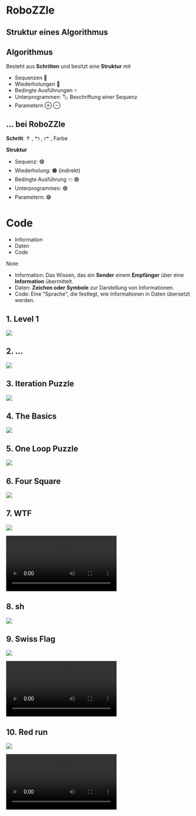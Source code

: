 # RoboZZle



## Struktur eines Algorithmus


## Algorithmus

Besteht aus **Schritten** und besitzt eine **Struktur** mit

- Sequenzen 👣
- Wiederholungen 🔁
- Bedingte Ausführungen ⑂
- Unterprogrammen: 🏷 Beschriftung einer Sequenz
- Parametern ⊕ ⊖


## ... bei RoboZZle

**Schritt**: ↑ , ↰ , ↱ , Farbe

**Struktur**
- Sequenz: 🟢
- Wiederholung: 🟠 (indirekt)
- Bedingte Ausführung ⑂: 🟢
- Unterprogrammen: 🟢
- Parametern: 🟢

# Code

- Information
- Daten
- Code

Note:
- Information: Das Wissen, das ein **Sender** einem **Empfänger** über eine **Information** übermittelt.
- Daten: **Zeichen oder Symbole** zur Darstellung von Informationen.
- Code: Eine "Sprache", die festlegt, wie Informationen in Daten übersetzt werden.




## 1. Level 1          

<a target="_blank" href="http://www.robozzle.com/beta/index.html?puzzle=12419">

![](images/RoboZZle_a1.png)                                   

</a>

<div class="solution" data-solution-f1="↑ ↑ ↰ ↑"></div>


## 2. ...              

<a target="_blank" href="http://www.robozzle.com/beta/index.html?puzzle=2741">

![](images/RoboZZle_a2.png)                                   

</a>

<div class="solution" data-solution-f1="↑ ↰ F1"></div>


## 3. Iteration Puzzle 

<a target="_blank" href="http://www.robozzle.com/beta/index.html?puzzle=10858">

![](images/RoboZZle_a3.png)                                  

</a>
<div class="solution" data-solution-f1="↑ ↑ ↑ ↑ ↑ ↱ F1"></div>


## 4. The Basics       

<a target="_blank" href="http://www.robozzle.com/beta/index.html?puzzle=12511">

![](images/RoboZZle_a4.png)                                    

</a>

<div class="solution" data-solution-f1="↑ ↰ ↑ ↱ F1"></div>


## 5. One Loop Puzzle  

<a target="_blank" href="http://www.robozzle.com/beta/index.html?puzzle=10895">

![](images/RoboZZle_a5.png)                                

</a>
<div class="solution" data-solution-f1="↑ F1--blue ↰ F1"></div>


## 6. Four Square      

<a target="_blank" href="http://www.robozzle.com/beta/index.html?puzzle=10048">

![](images/RoboZZle_a6.png)                             

</a>
<div class="solution" data-solution-f1="↑--blue F1--blue ↰ ↑ F1"></div>


## 7. WTF              

<a target="_blank" href="http://www.robozzle.com/beta/index.html?puzzle=2748">

![](images/RoboZZle_a7.png)

</a>
<div class="solution" data-solution-f1="↑ ↱--green ↰--red F1"></div>


<video data-autoplay controls src="/p/Programmieren/Robozzle-LSG/images/robozzle-7-lsg.mp4"></video>


## 8. sh               

<a target="_blank" href="http://www.robozzle.com/beta/index.html?puzzle=140">

![](images/RoboZZle_a8.png)                               

</a>
<div class="solution" data-solution-f1="↑ ↰--red ↰--red F1"></div>


## 9. Swiss Flag       

<a target="_blank" href="http://www.robozzle.com/beta/index.html?puzzle=1040">

![](images/RoboZZle_a9.png)                               

</a>
<div class="solution" data-solution-f1="↰--red ↑ ↱--green F1"></div>


<video data-autoplay controls src="/p/Programmieren/Robozzle-LSG/images/robozzle-9-lsg.mp4"></video>


## 10. Red run 

<a target="_blank" href="http://www.robozzle.com/beta/index.html?puzzle=87">

![](images/RoboZZle_a10.png)

</a>
<div class="solution" data-solution-f1="↑--green ↑ F2--blue ↱ F1" data-solution-f2="↑--blue F2--blue ↑--green"></div>


<video data-autoplay controls src="/p/Programmieren/Robozzle-LSG/images/robozzle-10-lsg.mp4"></video>

